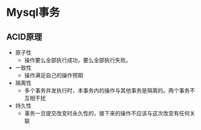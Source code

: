 # Mysql事务

## ACID原理

* 原子性
  * 操作要么全部执行成功，要么全部执行失败。
* 一致性
  * 操作满足自己的操作预期
* 隔离性
  * 多个事务并发执行时，本事务内的操作与其他事务是隔离的。两个事务不互相干扰
* 持久性
  * 事务一旦提交改变时永久性的，接下来的操作不应该与这次改变有任何关联



